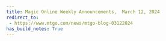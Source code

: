 ```yaml
---
title: Magic Online Weekly Announcements,  March 12, 2024
redirect_to:
 - https://www.mtgo.com/news/mtgo-blog-03122024
has_build_notes: True
---
```

